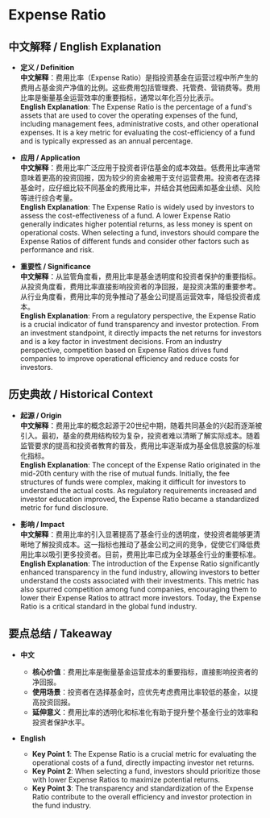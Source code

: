 # Expense Ratio

## 中文解释 / English Explanation

* **定义 / Definition**  
  **中文解释**：费用比率（Expense Ratio）是指投资基金在运营过程中所产生的费用占基金资产净值的比例。这些费用包括管理费、托管费、营销费等。费用比率是衡量基金运营效率的重要指标，通常以年化百分比表示。  
  **English Explanation**: The Expense Ratio is the percentage of a fund's assets that are used to cover the operating expenses of the fund, including management fees, administrative costs, and other operational expenses. It is a key metric for evaluating the cost-efficiency of a fund and is typically expressed as an annual percentage.

* **应用 / Application**  
  **中文解释**：费用比率广泛应用于投资者评估基金的成本效益。低费用比率通常意味着更高的投资回报，因为较少的资金被用于支付运营费用。投资者在选择基金时，应仔细比较不同基金的费用比率，并结合其他因素如基金业绩、风险等进行综合考量。  
  **English Explanation**: The Expense Ratio is widely used by investors to assess the cost-effectiveness of a fund. A lower Expense Ratio generally indicates higher potential returns, as less money is spent on operational costs. When selecting a fund, investors should compare the Expense Ratios of different funds and consider other factors such as performance and risk.

* **重要性 / Significance**  
  **中文解释**：从监管角度看，费用比率是基金透明度和投资者保护的重要指标。从投资角度看，费用比率直接影响投资者的净回报，是投资决策的重要参考。从行业角度看，费用比率的竞争推动了基金公司提高运营效率，降低投资者成本。  
  **English Explanation**: From a regulatory perspective, the Expense Ratio is a crucial indicator of fund transparency and investor protection. From an investment standpoint, it directly impacts the net returns for investors and is a key factor in investment decisions. From an industry perspective, competition based on Expense Ratios drives fund companies to improve operational efficiency and reduce costs for investors.

## 历史典故 / Historical Context

* **起源 / Origin**  
  **中文解释**：费用比率的概念起源于20世纪中期，随着共同基金的兴起而逐渐被引入。最初，基金的费用结构较为复杂，投资者难以清晰了解实际成本。随着监管要求的提高和投资者教育的普及，费用比率逐渐成为基金信息披露的标准化指标。  
  **English Explanation**: The concept of the Expense Ratio originated in the mid-20th century with the rise of mutual funds. Initially, the fee structures of funds were complex, making it difficult for investors to understand the actual costs. As regulatory requirements increased and investor education improved, the Expense Ratio became a standardized metric for fund disclosure.

* **影响 / Impact**  
  **中文解释**：费用比率的引入显著提高了基金行业的透明度，使投资者能够更清晰地了解投资成本。这一指标也推动了基金公司之间的竞争，促使它们降低费用比率以吸引更多投资者。目前，费用比率已成为全球基金行业的重要标准。  
  **English Explanation**: The introduction of the Expense Ratio significantly enhanced transparency in the fund industry, allowing investors to better understand the costs associated with their investments. This metric has also spurred competition among fund companies, encouraging them to lower their Expense Ratios to attract more investors. Today, the Expense Ratio is a critical standard in the global fund industry.

## 要点总结 / Takeaway

* **中文**  
  - **核心价值**：费用比率是衡量基金运营成本的重要指标，直接影响投资者的净回报。  
  - **使用场景**：投资者在选择基金时，应优先考虑费用比率较低的基金，以提高投资回报。  
  - **延伸意义**：费用比率的透明化和标准化有助于提升整个基金行业的效率和投资者保护水平。

* **English**  
  - **Key Point 1**: The Expense Ratio is a crucial metric for evaluating the operational costs of a fund, directly impacting investor net returns.  
  - **Key Point 2**: When selecting a fund, investors should prioritize those with lower Expense Ratios to maximize potential returns.  
  - **Key Point 3**: The transparency and standardization of the Expense Ratio contribute to the overall efficiency and investor protection in the fund industry.
